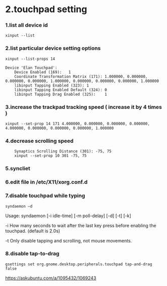 2.touchpad setting
===

### 1.list all device id
```
xinput --list
```

### 2.list particular device setting options
```
xinput --list-props 14

Device 'Elan Touchpad':
	Device Enabled (169):	1
	Coordinate Transformation Matrix (171):	1.000000, 0.000000, 0.000000, 0.000000, 1.000000, 0.000000, 0.000000, 0.000000, 1.000000
	libinput Tapping Enabled (323):	1
	libinput Tapping Enabled Default (324):	0
	libinput Tapping Drag Enabled (325):	1

```

### 3.increase the trackpad tracking speed ( increase it by 4 times )
```
xinput --set-prop 14 171 4.000000, 0.000000, 0.000000, 0.000000, 4.000000, 0.000000, 0.000000, 0.000000, 1.000000
```

### 4.decrease scrolling speed
```
    Synaptics Scrolling Distance (301):	-75, 75
    xinput --set-prop 10 301 -75, 75
```

### 5.syncliet

### 6.edit file in /etc/X11/xorg.conf.d

### 7.disable touchpad while typing 

`syndaemon –d `

Usage: syndaemon [-i idle-time] [-m poll-delay] [-d] [-t] [-k] 

  -i How many seconds to wait after the last key press before enabling the touchpad. (default is 2.0s) 

  -t Only disable tapping and scrolling, not mouse movements. 

### 8.disable tap-to-drag
```
gsettings set org.gnome.desktop.peripherals.touchpad tap-and-drag false
```
https://askubuntu.com/a/1095432/1069243